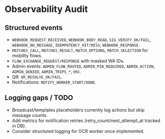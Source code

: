 # Observability Audit

## Structured events

- `WEBHOOK_REQUEST_RECEIVED`, `WEBHOOK_BODY_READ`, `SIG_VERIFY_OK/FAIL`,
  `WEBHOOK_NO_MESSAGE`, `IDEMPOTENCY_HIT/MISS`, `WEBHOOK_RESPONSE`.
- `MATCHES_CALL`, `MATCHES_RESULT`, `MATCH_OPTIONS`, `MATCH_SELECTION` for
  mobility flows.
- `FLOW_EXCHANGE_REQUEST/RESPONSE` with masked WA IDs.
- Admin events: `ADMIN_FLOW_ROUTED`, `ADMIN_PIN_REQUIRED`, `ADMIN_ACTION`,
  `ADMIN_DENIED`, `ADMIN_TRIPS_*`, etc.
- QR: `QR_RESOLVE_OK/FAIL`.
- Notifications: `NOTIFY_WORKER_START/DONE`.

## Logging gaps / TODO

- Broadcast/templates placeholders currently log actions but skip message
  counts.
- Add metrics for notification retries (retry_count/next_attempt_at tracked in
  DB).
- Consider structured logging for OCR worker once implemented.
